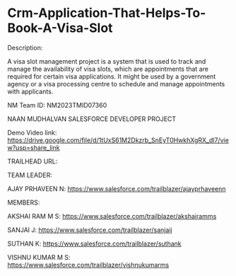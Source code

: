 # Crm-Application-That-Helps-To-Book-A-Visa-Slot

Description:

  A visa slot management project is a system that is used to track and manage the availability of visa slots, which are appointments that are required for certain visa applications. It might be used by a government agency or a visa processing centre to schedule and manage appointments with applicants.    

NM Team ID: NM2023TMID07360

NAAN MUDHALVAN SALESFORCE DEVELOPER PROJECT

Demo Video link:  https://drive.google.com/file/d/1tUxS61M2Dkzrb_SnEyT0HwkhXgRX_dl7/view?usp=share_link

TRAILHEAD URL:

TEAM LEADER:

AJAY PRHAVEEN N: https://www.salesforce.com/trailblazer/ajayprhaveenn

MEMBERS:

AKSHAI RAM M S:  https://www.salesforce.com/trailblazer/akshairamms

SANJAI J: https://www.salesforce.com/trailblazer/sanjaij

SUTHAN K: https://www.salesforce.com/trailblazer/suthank

VISHNU KUMAR M S: https://www.salesforce.com/trailblazer/vishnukumarms
